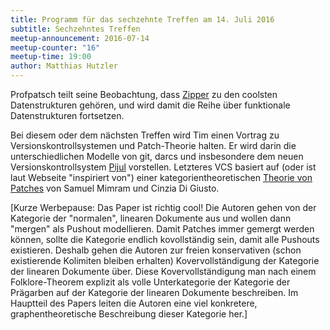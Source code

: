```yaml
---
title: Programm für das sechzehnte Treffen am 14. Juli 2016
subtitle: Sechzehntes Treffen
meetup-announcement: 2016-07-14
meetup-counter: "16"
meetup-time: 19:00
author: Matthias Hutzler
---
```


Profpatsch teilt seine Beobachtung, dass
[Zipper](https://www.st.cs.uni-saarland.de/edu/seminare/2005/advanced-fp/docs/huet-zipper.pdf)
zu den coolsten Datenstrukturen gehören, und wird damit die Reihe
über funktionale Datenstrukturen fortsetzen.

Bei diesem oder dem nächsten Treffen wird Tim einen Vortrag zu
Versionskontrollsystemen und Patch-Theorie halten. Er wird darin die
unterschiedlichen Modelle von git, darcs und insbesondere dem neuen
Versionskontrollsystem [Pijul](http://pijul.org/) vorstellen. Letzteres VCS
basiert auf (oder ist laut Webseite "inspiriert von") einer
kategorientheoretischen [Theorie von](http://www.lix.polytechnique.fr/Labo/Samuel.Mimram/docs/mimram_ctp.pdf)
[Patches](http://www.lix.polytechnique.fr/Labo/Samuel.Mimram/docs/mimram_ctp_slides.pdf)
von Samuel Mimram und Cinzia Di Giusto.

[Kurze Werbepause: Das Paper ist richtig cool! Die Autoren gehen von der
Kategorie der "normalen", linearen Dokumente aus und wollen dann
"mergen" als Pushout modellieren. Damit Patches immer gemergt werden
können, sollte die Kategorie endlich kovollständig sein, damit alle
Pushouts existieren. Deshalb gehen die Autoren zur freien konservativen
(schon existierende Kolimiten bleiben erhalten) Kovervollständigung der
Kategorie der linearen Dokumente über. Diese Kovervollständigung man
nach einem Folklore-Theorem explizit als volle Unterkategorie der
Kategorie der Prägarben auf der Kategorie der linearen Dokumente
beschreiben. Im Hauptteil des Papers leiten die Autoren eine viel
konkretere, graphentheoretische Beschreibung dieser Kategorie her.]
